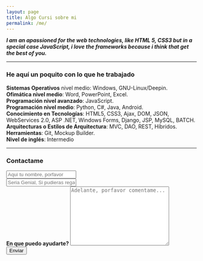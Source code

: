```yaml
---
layout: page
title: Algo Cursi sobre mi
permalink: /me/
---
```


__*I am an apassioned for the web technologies, like HTML 5, CSS3 but in a special case JavaScript, i love the frameworks because i think that get the best of you.*__

---

### He aquí un poquito con lo que he trabajado

__Sistemas Operativos__ nivel medio: Windows, GNU-Linux/Deepin.  
__Ofimática nivel medio__: Word, PowerPoint, Excel.  
__Programación nivel avanzado__: JavaScript.  
__Programación nivel medio__: Python, C#, Java, Android.  
__Conocimiento en Tecnologías__: HTML5, CSS3, Ajax, DOM, JSON, WebServices  2.0, ASP .NET, Windows Forms, Django, JSP, MySQL, BATCH.  
__Arquitecturas o Estilos de Arquitectura__: MVC, DAO, REST, Híbridos.  
__Herramientas__: Git, Mockup Builder.   
__Nivel de inglés__: Intermedio 

---

### Contactame

<form action="https://formspree.io/buggerdeveloper@gmail.com"
      method="POST">
    <input class="form-control" type="text" name="name" placeholder="Aqui tu nombre, porfavor" > <br/>
    <input class="form-control"  type="email" name="_replyto" placeholder="Seria Genial, Si pudieras regalarme tu email aqui"> <br/>
    <label for="asunto">  <strong> En que puedo ayudarte? </strong> </label>
    <textarea placeholder="Adelante, porfavor comentame..."  class="form-control" name="asunto" id="asunto" cols="30" rows="10"></textarea> <br/>
    <input class="btn btn-info"  type="submit" value="Enviar">
</form>